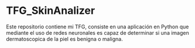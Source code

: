 # TFG_SkinAnalizer
Este repositorio contiene mi TFG, consiste en una aplicación en Python que mediante el uso de redes neuronales es capaz de determinar si una imagen dermatoscopica de la piel es benigna o maligna.
